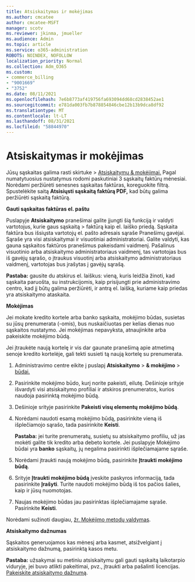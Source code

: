 ```yaml
---
title: Atsiskaitymas ir mokėjimas
ms.author: cmcatee
author: cmcatee-MSFT
manager: scotv
ms.reviewer: jkinma, jmueller
ms.audience: Admin
ms.topic: article
ms.service: o365-administration
ROBOTS: NOINDEX, NOFOLLOW
localization_priority: Normal
ms.collection: Adm_O365
ms.custom:
- commerce_billing
- "9001669"
- "3752"
ms.date: 08/11/2021
ms.openlocfilehash: 7e6b8773af419756fa693094dd68cd2838452ae1
ms.sourcegitcommit: e781da003fb7b878854846cbe12b13b9dca8df92
ms.translationtype: MT
ms.contentlocale: lt-LT
ms.lasthandoff: 08/31/2021
ms.locfileid: "58844970"
---
```

# <a name="billing-and-payment"></a>Atsiskaitymas ir mokėjimas

Jūsų sąskaitas galima rasti skirtuke  >  [Atsiskaitymų & mokėjimai.](https://go.microsoft.com/fwlink/p/?linkid=848039)  Pagal numatytuosius nustatymus rodomi paskutiniai 3 sąskaitų faktūrų mėnesiai.  Norėdami peržiūrėti senesnes sąskaitas faktūras, koreguokite filtrą.  Spustelėkite saitą **Atsisiųsti sąskaitą faktūrą PDF,** kad būtų galima peržiūrėti sąskaitą faktūrą.

**Gauti sąskaitas faktūras el. paštu**

Puslapyje **Atsiskaitymo** pranešimai galite įjungti šią funkciją ir valdyti vartotojus, kurie gaus sąskaitą  >  [](https://go.microsoft.com/fwlink/p/?linkid=853212) faktūrą kaip el. laiško priedą.  Sąskaita faktūra bus išsiųsta vartotojų el. pašto adresais sąraše Pranešimų gavėjai. Sąraše yra visi atsiskaitymai ir visuotiniai administratoriai.  Galite valdyti, kas gauna sąskaitos faktūros pranešimus pakeisdami vaidmenį.  Pašalinus visuotinio arba atsiskaitymo administratoriaus vaidmenį, tas vartotojas bus iš gavėjų sąrašo, o įtraukus visuotinį arba atsiskaitymo administratoriaus vaidmenį, vartotojas bus įrašytas į gavėjų sąrašą.

**Pastaba:** gausite du atskirus el. laiškus: vieną, kuris leidžia žinoti, kad sąskaita paruošta, su instrukcijomis, kaip prisijungti prie administravimo centro, kad jį būtų galima peržiūrėti, ir antrą el. laišką, kuriame kaip priedas yra atsiskaitymo ataskaita.

**Mokėjimas**

Jei mokate kredito kortele arba banko sąskaita, mokėjimo būdas, susietas su jūsų prenumerata (-omis), bus nuskaičiuotas per kelias dienas nuo sąskaitos nustatymo. Jei mokėjimas nepavyksta, atnaujinkite arba pakeiskite mokėjimo būdą.

Jei įtraukėte naują kortelę ir vis dar gaunate pranešimą apie atmetimą senoje kredito kortelėje, gali tekti susieti tą naują kortelę su prenumerata.

1. Administravimo centre eikite į puslapį **Atsiskaitymo**  >  **& mokėjimo**  >  [būdai.](https://go.microsoft.com/fwlink/p/?linkid=2018806)

2. Pasirinkite mokėjimo būdo, kurį norite pakeisti, eilutę. Dešinioje srityje išvardyti visi atsiskaitymo profiliai ir atskiros prenumeratos, kurios naudoja pasirinktą mokėjimo būdą.

3. Dešinioje srityje pasirinkite **Pakeisti visų elementų mokėjimo būdą**.

4. Norėdami naudoti esamą mokėjimo būdą, pasirinkite vieną iš išplečiamojo sąrašo, tada pasirinkite **Keisti**.

    **Pastaba:** jei turite prenumeratų, susietų su atsiskaitymo profiliu, už jas mokėti galite tik kredito arba debeto kortele. Jei puslapyje Mokėjimo būdai yra **banko** sąskaitų, jų negalima pasirinkti išplečiamajame sąraše.

5. Norėdami įtraukti naują mokėjimo būdą, pasirinkite **Įtraukti mokėjimo būdą**.

6. Srityje **Įtraukti mokėjimo būdą** įveskite paskyros informaciją, tada pasirinkite **Įrašyti**. Turite naudoti mokėjimo būdą iš tos pačios šalies, kaip ir jūsų nuomotojas.

7. Naujas mokėjimo būdas jau pasirinktas išplečiamajame sąraše. Pasirinkite **Keisti**.

Norėdami sužinoti daugiau, [žr. Mokėjimo metodų valdymas](https://docs.microsoft.com/microsoft-365/commerce/billing-and-payments/manage-payment-methods).

**Atsiskaitymo dažnumas**

Sąskaitos generuojamos kas mėnesį arba kasmet, atsižvelgiant į atsiskaitymo dažnumą, pasirinktą kasos metu.  

**Pastaba:** užsakymai su metiniu atsiskaitymu gali gauti sąskaitą laikotarpio viduryje, jei buvo atlikti pakeitimai, pvz., įtraukti arba pašalinti licencijas. [Pakeiskite atsiskaitymo dažnumą](https://docs.microsoft.com/microsoft-365/commerce/billing-and-payments/change-payment-frequency).
